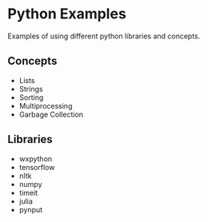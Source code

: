 # Python Examples

Examples of using different python libraries and concepts.

## Concepts

- Lists
- Strings
- Sorting
- Multiprocessing
- Garbage Collection

## Libraries

- wxpython
- tensorflow
- nltk
- numpy
- timeit
- julia
- pynput
